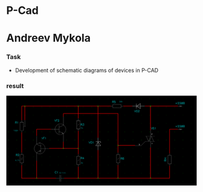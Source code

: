 # P-Cad
# Andreev Mykola

### Task

* Development of schematic diagrams of devices in P-CAD

### result

![result](Schema.png)